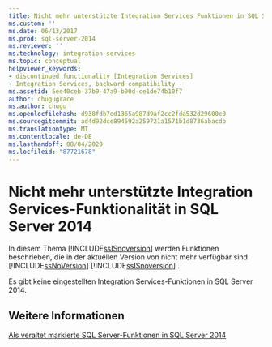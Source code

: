 ```yaml
---
title: Nicht mehr unterstützte Integration Services Funktionen in SQL Server 2014 | Microsoft-Dokumentation
ms.custom: ''
ms.date: 06/13/2017
ms.prod: sql-server-2014
ms.reviewer: ''
ms.technology: integration-services
ms.topic: conceptual
helpviewer_keywords:
- discontinued functionality [Integration Services]
- Integration Services, backward compatibility
ms.assetid: 5ee40ceb-37b9-47a9-b90d-ce1de74b10f7
author: chugugrace
ms.author: chugu
ms.openlocfilehash: d938fdb7ed1365a987d9af2cc2fda532d29600c0
ms.sourcegitcommit: ad4d92dce894592a259721a1571b1d8736abacdb
ms.translationtype: MT
ms.contentlocale: de-DE
ms.lasthandoff: 08/04/2020
ms.locfileid: "87721678"
---
```

# <a name="discontinued-integration-services-functionality-in-sql-server-2014"></a>Nicht mehr unterstützte Integration Services-Funktionalität in SQL Server 2014
  In diesem Thema [!INCLUDE[ssISnoversion](../includes/ssisnoversion-md.md)] werden Funktionen beschrieben, die in der aktuellen Version von nicht mehr verfügbar sind [!INCLUDE[ssNoVersion](../includes/ssnoversion-md.md)] [!INCLUDE[ssISnoversion](../includes/ssisnoversion-md.md)] .  
  
 Es gibt keine eingestellten Integration Services-Funktionen in SQL Server 2014.  
  
## <a name="see-also"></a>Weitere Informationen  
 [Als veraltet markierte SQL Server-Funktionen in SQL Server 2014](../../2014/getting-started/deprecated-sql-server-features-in-sql-server-2014.md)  
  
  

